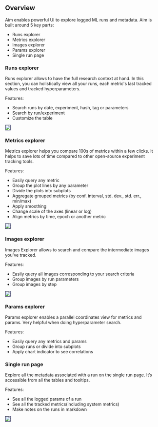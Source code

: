 ## Overview

Aim enables powerful UI to explore logged ML runs and metadata. Aim is built around 5 key parts:

- Runs explorer
- Metrics explorer
- Images explorer
- Params explorer
- Single run page

### Runs explorer
Runs explorer allows to have the full research context at hand. In this section, you can holistically view all your runs, each metric's last tracked values and tracked hyperparameters.

Features:
- Search runs by date, experiment, hash, tag or parameters
- Search by run/experiment
- Customize the table

<img style="border: 1px solid #1d2253" src="https://docs-blobs.s3.us-east-2.amazonaws.com/images/ui/pages/runs-explorer/runs.png" />

### Metrics explorer
Metrics explorer helps you compare 100s of metrics within a few clicks.
It helps to save lots of time compared to other open-source experiment tracking tools.

Features:
- Easily query any metric
- Group the plot lines by any parameter
- Divide the plots into subplots
- Aggregate grouped metrics (by conf. interval, std. dev., std. err., min/max)
- Apply smoothing 
- Change scale of the axes (linear or log)
- Align metrics by time, epoch or another metric

<img style="border: 1px solid #1d2253" src="https://docs-blobs.s3.us-east-2.amazonaws.com/images/ui/pages/metrics-explorer/metrics.png" />

### Images explorer
Images Explorer allows to search and compare the intermediate images you've tracked.

Features:
- Easily query all images corresponding to your search criteria
- Group images by run parameters
- Group images by step

<img style="border: 1px solid #1d2253" src="https://user-images.githubusercontent.com/11066664/163875815-9cd8ce85-2815-4f0a-80dd-0f3258193c19.png" />

### Params explorer
Params explorer enables a parallel coordinates view for metrics and params. Very helpful when doing hyperparameter search.

Features:
- Easily query any metrics and params
- Group runs or divide into subplots
- Apply chart indicator to see correlations

### Single run page
Explore all the metadata associated with a run on the single run page. It’s accessible from all the tables and tooltips.

Features:
- See all the logged params of a run
- See all the tracked metrics(including system metrics)
- Make notes on the runs in markdown

<img style="border: 1px solid #1d2253" src="https://docs-blobs.s3.us-east-2.amazonaws.com/images/ui/pages/run-single-page/overview_tab.png"/>
